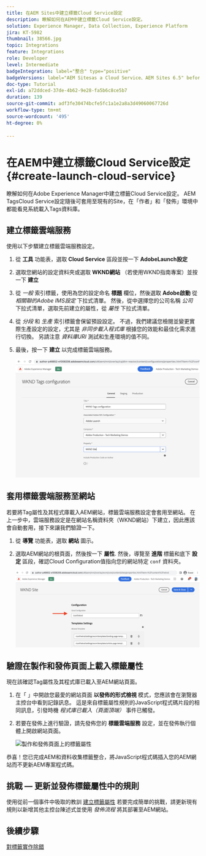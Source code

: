 ```yaml
---
title: 在AEM Sites中建立標籤Cloud Service設定
description: 瞭解如何在AEM中建立標籤Cloud Service設定。
solution: Experience Manager, Data Collection, Experience Platform
jira: KT-5982
thumbnail: 38566.jpg
topic: Integrations
feature: Integrations
role: Developer
level: Intermediate
badgeIntegration: label="整合" type="positive"
badgeVersions: label="AEM Sitesas a Cloud Service、AEM Sites 6.5" before-title="false"
doc-type: Tutorial
exl-id: a72ddced-37de-4b62-9e28-fa5b6c8ce5b7
duration: 139
source-git-commit: adf3fe30474bcfe5fc1a1e2a8a3d49060067726d
workflow-type: tm+mt
source-wordcount: '495'
ht-degree: 0%

---
```


# 在AEM中建立標籤Cloud Service設定 {#create-launch-cloud-service}

瞭解如何在Adobe Experience Manager中建立標籤Cloud Service設定。 AEM TagsCloud Service設定隨後可套用至現有的Site，在「作者」和「發佈」環境中都能看見系統載入Tags資料庫。

## 建立標籤雲端服務

使用以下步驟建立標籤雲端服務設定。

1. 從 **工具** 功能表，選取 **Cloud Service** 區段並按一下 **AdobeLaunch設定**
1. 選取您網站的設定資料夾或選取 **WKND網站** （若使用WKND指南專案）並按一下 **建立**
1. 從 _一般_ 索引標籤，使用為您的設定命名 **標題** 欄位，然後選取 **Adobe啟動** 從 _相關聯的Adobe IMS設定_ 下拉式清單。 然後，從中選擇您的公司名稱 _公司_ 下拉式清單，選取先前建立的屬性，從 _屬性_ 下拉式清單。
1. 從 _分段_ 和 _生產_ 索引標籤會保留預設設定。 不過，我們建議您檢閱並變更實際生產設定的設定，尤其是 _非同步載入程式庫_ 根據您的效能和最佳化需求進行切換。 另請注意 _資料庫URI_ 測試和生產環境的值不同。
1. 最後，按一下 **建立** 以完成標籤雲端服務。

   ![標籤Cloud Service設定](assets/launch-cloud-services-config.png)

## 套用標籤雲端服務至網站

若要將Tag屬性及其程式庫載入AEM網站，標籤雲端服務設定會套用至網站。 在上一步中，雲端服務設定是在網站名稱資料夾（WKND網站）下建立，因此應該會自動套用，接下來讓我們驗證一下。

1. 從 **導覽** 功能表，選取 **網站** 圖示。

1. 選取AEM網站的根頁面，然後按一下 **屬性**. 然後，導覽至 **進階** 標籤和底下 **設定** 區段，確認Cloud Configuration值指向您的網站特定 `conf` 資料夾。

   ![套用Cloud Service設定至網站](assets/apply-cloud-services-config-to-site.png)

## 驗證在製作和發佈頁面上載入標籤屬性

現在該確認Tag屬性及其程式庫已載入至AEM網站頁面。

1. 在「 」中開啟您最愛的網站頁面 **以發佈的形式檢視** 模式，您應該會在瀏覽器主控台中看到記錄訊息。 這是來自標籤屬性規則的JavaScript程式碼片段的相同訊息，引發時機 _程式庫已載入（頁面頂端）_ 事件已觸發。

1. 若要在發佈上進行驗證，請先發佈您的 **標籤雲端服務** 設定，並在發佈執行個體上開啟網站頁面。

   ![製作和發佈頁面上的標籤屬性](assets/tag-property-on-author-publish-pages.png)

恭喜！您已完成AEM和資料收集標籤整合，將JavaScript程式碼插入您的AEM網站而不更新AEM專案程式碼。

## 挑戰 — 更新並發佈標籤屬性中的規則

使用從前一個事件中吸取的教訓 [建立標籤屬性](./create-tag-property.md) 若要完成簡單的挑戰，請更新現有規則以新增其他主控台陳述式並使用 _發佈流程_ 將其部署至AEM網站。

## 後續步驟

[對標籤實作除錯](debug-tags-implementation.md)
